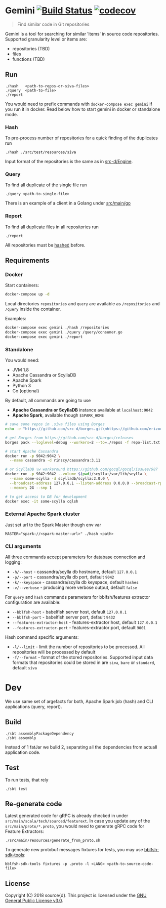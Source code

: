 # Gemini [![Build Status](https://travis-ci.org/src-d/gemini.svg?branch=master)](https://travis-ci.org/src-d/gemini) [![codecov](https://codecov.io/gh/src-d/gemini/branch/master/graph/badge.svg)](https://codecov.io/gh/src-d/gemini)
> Find similar code in Git repositories

Gemini is a tool for searching for similar 'items' in source code repositories.
Supported granularity level or items are:
 - repositories (TBD)
 - files
 - functions (TBD)

## Run

```
./hash   <path-to-repos-or-siva-files>
./query  <path-to-file>
./report
```

You would need to prefix commands with `docker-compose exec gemini` if you run it in docker. Read below how to start gemini in docker or standalone mode.

### Hash
To pre-process number of repositories for a quick finding of the duplicates run

```
./hash ./src/test/resources/siva
```

Input format of the repositories is the same as in [src-d/Engine](https://github.com/src-d/engine).

### Query
To find all duplicate of the single file run

```
./query <path-to-single-file>
```

There is an example of a client in a Golang under [src/main/go](src/main/go)

### Report
To find all duplicate files in all repositories run

```
./report
```

All repositories must be [hashed](#hash) before.

## Requirements

### Docker

Start containers:

```bash
docker-compose up -d
```

Local directories `repositories` and `query` are available as `/repositories` and `/query` inside the container.

Examples:

```bash
docker-compose exec gemini ./hash /repositories
docker-compose exec gemini ./query /query/consumer.go
docker-compose exec gemini ./report
```


### Standalone

You would need:

 - JVM 1.8
 - Apache Cassandra or ScyllaDB
 - Apache Spark
 - Python 3
 - Go (optional)

By default, all commands are going to use
 - **Apache Cassandra or ScyllaDB** instance available at `localhost:9042`
 - **Apache Spark**, available though `$SPARK_HOME`

```bash
# save some repos in .siva files using Borges
echo -e "https://github.com/src-d/borges.git\nhttps://github.com/erizocosmico/borges.git" > repo-list.txt

# get Borges from https://github.com/src-d/borges/releases
borges pack --loglevel=debug --workers=2 --to=./repos -f repo-list.txt

# start Apache Cassandra
docker run -p 9042:9042 \
  --name cassandra -d rinscy/cassandra:3.11

# or ScyllaDB \w workaround https://github.com/gocql/gocql/issues/987
docker run -p 9042:9042 --volume $(pwd)/scylla:/var/lib/scylla \
  --name some-scylla -d scylladb/scylla:2.0.0 \
  --broadcast-address 127.0.0.1 --listen-address 0.0.0.0 --broadcast-rpc-address 127.0.0.1 \
  --memory 2G --smp 1

# to get access to DB for development
docker exec -it some-scylla cqlsh
```


### External Apache Spark cluster
Just set url to the Spark Master though env var
```
MASTER="spark://<spark-master-url>" ./hash <path>
```

### CLI arguments

All three commands accept parameters for database connection and logging:

 * `-h/--host` - cassandra/scylla db hostname, default `127.0.0.1`
 * `-p/--port` - cassandra/scylla db port, default `9042`
 * `-k/--keyspace` - cassandra/scylla db keyspace, default `hashes`
 * `-v/--verbose` - producing more verbose output, default `false`

For `query` and `hash` commands parameters for bblfsh/features extractor  configuration are available:

 * `--bblfsh-host` - babelfish server host, default `127.0.0.1`
 * `--bblfsh-port` - babelfish server port, default `9432`
 * `--features-extractor-host` - features-extractor host, default `127.0.0.1`
 * `--features-extractor-port` - features-extractor port, default `9001`

Hash command specific arguments:

 * `-l/--limit` - limit the number of repositories to be processed. All repositories will be processed by default
 * `-f/--format` - format of the stored repositories. Supported input data formats that repositories could be stored in are `siva`, `bare` or `standard`, default `siva`

# Dev

We use same set of argefacts for both, Apache Spark job (hash) and CLI applications (query, report).

## Build
```
./sbt assemblyPackageDependency
./sbt assembly
```
Instead of 1 fatJar we bulid 2, separating all the dependencies from actuall application code.

## Test

To run tests, that rely
```
./sbt test
```

## Re-generate code
Latest generated code for gRPC is already checked in under `src/main/scala/tech/sourced/featurext`.
In case you update any of the `src/main/proto/*.proto`, you would need to generate gRPC code for Feature Extractors:
```
./src/main/resources/generate_from_proto.sh
```

To generate new protobuf messages fixtures for tests, you may use [bblfsh-sdk-tools](https://github.com/bblfsh/sdk):
```
bblfsh-sdk-tools fixtures -p .proto -l <LANG> <path-to-source-code-file>
```

## License

Copyright (C) 2018 source{d}.
This project is licensed under the [GNU General Public License v3.0](LICENSE).
